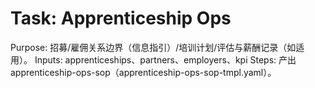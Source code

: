 # Task: Apprenticeship Ops

Purpose: 招募/雇佣关系边界（信息指引）/培训计划/评估与薪酬记录（如适用）。
Inputs: apprenticeships、partners、employers、kpi
Steps: 产出 apprenticeship-ops-sop（apprenticeship-ops-sop-tmpl.yaml）。
